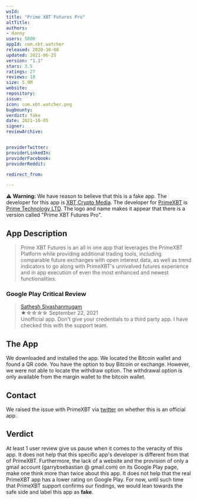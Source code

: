 ```yaml
---
wsId:
title: "Prime XBT Futures Pro"
altTitle:
authors:
- danny
users: 5000
appId: com.xbt.watcher
released: 2020-10-08
updated: 2021-06-25
version: "1.1"
stars: 3.5
ratings: 27
reviews: 18
size: 5.9M
website:
repository:
issue:
icon: com.xbt.watcher.png
bugbounty:
verdict: fake
date: 2021-10-05
signer:
reviewArchive:


providerTwitter:
providerLinkedIn:
providerFacebook:
providerReddit:

redirect_from:

---
```



⚠️ **Warning:** We have reason to believe that this is a fake app. The developer for this app is [XBT Crypto Media](https://play.google.com/store/apps/developer?id=XBT+Crypto+Media). The developer for [PrimeXBT](https://play.google.com/store/apps/details?id=com.primexbt.exchange) is [Prime Technology LTD](https://play.google.com/store/apps/developer?id=Prime+Technology+LTD). The logo and name makes it appear that there is a version called "Prime XBT Futures Pro". 

## App Description

> Prime XBT Futures is an all in one app that leverages the PrimeXBT Platform while providing additional trading tools, including comparable future exchanges with open interest data, as well as trend indicators to go along with PrimeXBT's unrivalved futures experience and in app execution of even the most enhanced and newest functionalities.

### Google Play Critical Review

> [Sathesh Sivashanmugam](https://play.google.com/store/apps/details?id=com.xbt.watcher&reviewId=gp%3AAOqpTOFoI2w3BWJQF7VH2zd77bDbX8qJia_sZVkLM8wNLimn9pw6Y8brCFFlFURbr9TuWDewpHHeaDCsDTDRgQ)<br>
  ★☆☆☆☆ September 22, 2021 <br>
       Unofficial app. Don't give your credentials to a third party app. I have checked this with the support team.

## The App

We downloaded and installed the app. We located the Bitcoin wallet and found a QR code. You have the option to buy Bitcoin or exchange. However, we were not able to locate the withdraw option. The withdrawal option is only available from the margin wallet to the bitcoin wallet.

## Contact

We raised the issue with PrimeXBT via [twitter](https://twitter.com/BitcoinWalletz/status/1455120903323328515) on whether this is an official app.

## Verdict

At least 1 user review give us pause when it comes to the veracity of this app. It does not help that this specific app's developer is different from that of PrimeXBT. Furthermore, the lack of a website and the provision of only a gmail account (garrybsebastian @ gmail.com) on its Google Play page, make one think more than twice about this app. It does not help that the real PrimeXBT app has a lower rating on Google Play. For now, until such time that PrimeXBT support confirms our findings, we would lean towards the safe side and label this app as **fake**.
